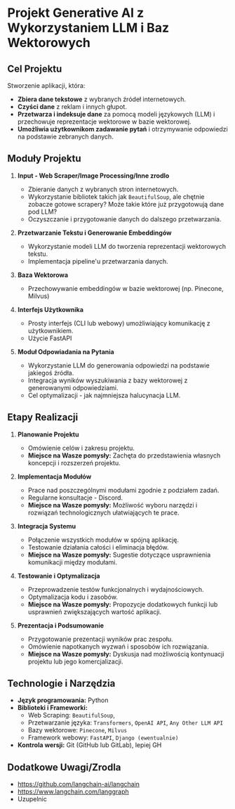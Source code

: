 # Projekt Generative AI z Wykorzystaniem LLM i Baz Wektorowych

## Cel Projektu

Stworzenie aplikacji, która:

- **Zbiera dane tekstowe** z wybranych źródeł internetowych.
- **Czyści dane** z reklam i innych głupot.
- **Przetwarza i indeksuje dane** za pomocą modeli językowych (LLM) i przechowuje reprezentacje wektorowe w bazie wektorowej.
- **Umożliwia użytkownikom zadawanie pytań** i otrzymywanie odpowiedzi na podstawie zebranych danych.

## Moduły Projektu

1. **Input - Web Scraper/Image Processing/Inne zrodlo**

   - Zbieranie danych z wybranych stron internetowych.
   - Wykorzystanie bibliotek takich jak `BeautifulSoup`, ale chętnie zobacze gotowe scrapery? Może takie które już przygotowują dane pod LLM?
   - Oczyszczanie i przygotowanie danych do dalszego przetwarzania.
2. **Przetwarzanie Tekstu i Generowanie Embeddingów**

   - Wykorzystanie modeli LLM do tworzenia reprezentacji wektorowych tekstu.
   - Implementacja pipeline'u przetwarzania danych.
3. **Baza Wektorowa**

   - Przechowywanie embeddingów w bazie wektorowej (np. Pinecone, Milvus)
4. **Interfejs Użytkownika**

   - Prosty interfejs (CLI lub webowy) umożliwiający komunikację z użytkownikiem.
   - Użycie FastAPI
5. **Moduł Odpowiadania na Pytania**

   - Wykorzystanie LLM do generowania odpowiedzi na podstawie jakiegoś źródła.
   - Integracja wyników wyszukiwania z bazy wektorowej z generowanymi odpowiedziami.
   - Cel optymalizacji - jak najmniejsza halucynacja LLM.

## Etapy Realizacji

1. **Planowanie Projektu**

   - Omówienie celów i zakresu projektu.
   - **Miejsce na Wasze pomysły:** Zachęta do przedstawienia własnych koncepcji i rozszerzeń projektu.
2. **Implementacja Modułów**

   - Prace nad poszczególnymi modułami zgodnie z podziałem zadań.
   - Regularne konsultacje - Discord.
   - **Miejsce na Wasze pomysły:** Możliwość wyboru narzędzi i rozwiązań technologicznych ułatwiających te prace.
3. **Integracja Systemu**

   - Połączenie wszystkich modułów w spójną aplikację.
   - Testowanie działania całości i eliminacja błędów.
   - **Miejsce na Wasze pomysły:** Sugestie dotyczące usprawnienia komunikacji między modułami.
4. **Testowanie i Optymalizacja**

   - Przeprowadzenie testów funkcjonalnych i wydajnościowych.
   - Optymalizacja kodu i zasobów.
   - **Miejsce na Wasze pomysły:** Propozycje dodatkowych funkcji lub usprawnień zwiększających wartość aplikacji.
5. **Prezentacja i Podsumowanie**

   - Przygotowanie prezentacji wyników prac zespołu.
   - Omówienie napotkanych wyzwań i sposobów ich rozwiązania.
   - **Miejsce na Wasze pomysły:** Dyskusja nad możliwością kontynuacji projektu lub jego komercjalizacji.

## Technologie i Narzędzia

- **Język programowania:** Python
- **Biblioteki i Frameworki:**
  - Web Scraping: `BeautifulSoup`,
  - Przetwarzanie języka: `Transformers`, `OpenAI API`, `Any Other LLM API`
  - Bazy wektorowe: `Pinecone`, `Milvus`
  - Framework webowy: `FastAPI`, `Django (ewentualnie)`
- **Kontrola wersji:** Git (GitHub lub GitLab), lepiej GH

## Dodatkowe Uwagi/Zrodla

- https://github.com/langchain-ai/langchain
- https://www.langchain.com/langgraph
- Uzupelnic
